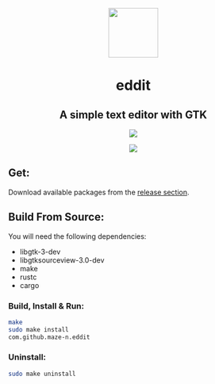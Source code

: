 <p align="center"><img src="https://raw.githubusercontent.com/maze-n/eddit/master/res/com.github.maze-n.eddit.svg?sanitize=true" width=100></p>
<h1 align="center">eddit</h1>
<h2 align="center">A simple text editor with GTK</h2>
<p align="center"><img src="https://raw.githubusercontent.com/maze-n/eddit/master/res/screenshots/screenshot-1.png"></p>
<p align="center"><img src="https://raw.githubusercontent.com/maze-n/eddit/master/res/screenshots/screenshot-2.png"></p>

## Get:
Download available packages from the <a href="https://github.com/maze-n/eddit/releases">release section</a>.

## Build From Source:
You will need the following dependencies:
 - libgtk-3-dev
 - libgtksourceview-3.0-dev
 - make
 - rustc
 - cargo

### Build, Install & Run:
```bash
make
sudo make install
com.github.maze-n.eddit
```

### Uninstall:
```bash
sudo make uninstall
```